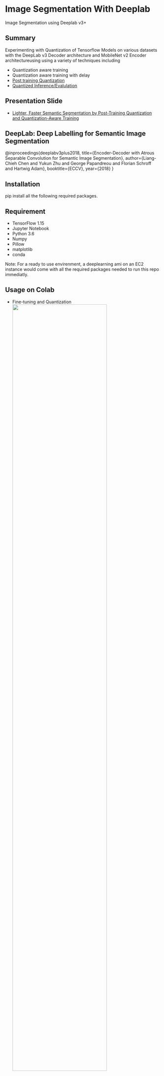 # Image Segmentation With Deeplab
Image Segmentation using Deeplab v3+

## Summary
<p>Experimenting with Quantization of Tensorflow Models on various datasets with the DeepLab v3 Decoder architecture and MobileNet v2 Encoder architectureusing using a variety of techniques including 
<ul>
  <li>Quantization aware training </li>
  <li>Quantization aware training with delay </li>
  <li><a href="https://github.com/SherifSabri/ImageSegmentationWithDeeplab/blob/master/CS256_GroupE_PostQuantization.ipynb">Post training Quantization</a></li>
  <li> <a href="https://github.com/SherifSabri/ImageSegmentationWithDeeplab/blob/master/CS256_GroupE_inference_deeplab.ipynb">Quantized Inference/Evalulation </a></li>
</ul>
</p>

## Presentation Slide
<ul>
  <li><a href="https://github.com/SherifSabri/ImageSegmentationWithDeeplab/blob/master/docs/CS256_GroupE_Final_Presentation.pdf">
     Lighter, Faster Semantic Segmentation by Post-Training Quantization and Quantization-Aware Training</a>
  </li>
</ul>

## DeepLab: Deep Labelling for Semantic Image Segmentation
@inproceedings{deeplabv3plus2018,
  title={Encoder-Decoder with Atrous Separable Convolution for Semantic Image Segmentation},
  author={Liang-Chieh Chen and Yukun Zhu and George Papandreou and Florian Schroff and Hartwig Adam},
  booktitle={ECCV},
  year={2018}
}

## Installation
pip install all the following required packages.

## Requirement
<ul>
  <li>TensorFlow 1.15</li>
  <li>Jupyter Notebook</li>
  <li>Python 3.6</li>
  <li>Numpy</li>
  <li>Pillow</li>
  <li>matplotlib</li>
  <li>conda</li>
</ul>
<p>Note: For a ready to use envirenment, a deeplearning ami on an EC2 instance would come with all the required packages needed to run this repo immediatly. </p>

## Usage on Colab
<ul>
 <li>Fine-tuning and Quantization</li>
 <img src="https://raw.github.com/SherifSabri/ImageSegmentationWithDeeplab/master/quantize.png" width="80%">
 <li>Inference</li>
 <img src="https://raw.github.com/SherifSabri/ImageSegmentationWithDeeplab/master/inference.png" width="80%">
</ul>

## Usage on AWS
<ul>
  <li>clone the repo</li>
  <li>navigate to ImageSegmentationWithDeeplab (command: cd ImageSegmentationWithDeeplab)</li>  
  <li>run the command "jupyter notebook"</li>  
  <li>use the provided url (default: localhost:8888)</li>
  <li>open the "inference_deeplab.ipynb" notebook</li>
  <li>From drop down list Cell > Run All </li>
</ul>

## Results
<ul>
 <li>FLOAT32 Segmentation</li>
 <img src="https://raw.github.com/SherifSabri/ImageSegmentationWithDeeplab/master/mobileNetv2-f32.png" width="80%">
 <li>Post-Quantization UINT8 Segmentation (no fine-tuning) </li>
 <img src="https://raw.github.com/SherifSabri/ImageSegmentationWithDeeplab/master/postQuant-8bit-noFT.png" width="80%">
 <li>Post-Quantization UINT8  Segmentation (10K-iteration fine-tuning) </li>
 <img src="https://raw.github.com/SherifSabri/ImageSegmentationWithDeeplab/master/postQuant-8bit-10kFT.png" width="80%">
 <li>Quantization-Aware-Training UNIT8 Segmentation </li>
 <img src="https://raw.github.com/SherifSabri/ImageSegmentationWithDeeplab/master/QAT-8bit.png" width="80%">
</ul>

### About:

<p>This page (code, report and presentation) is the group "E" submission for Final project for CS256: Selected Topics in Artificial Intelligence, Section 2. Leb by Instructor: Mashhour Solh, Ph.D.
</br>
The group members are:
<ul>
  <li>Sherif Elsaid</li>
  <li>Inhee Park</li>
  <li>Sagar Shahi</li>
  <li>Sriram Priyatham Siram</li>
  <li>Anand Vishwakarma</li>
</ul>
The code maybe used for educational and commercial use under no warranties. 
</br>For questions on this project and code please reach out to: 
</br>"contact@sherifsabri.dev"

### Credits
<p>This project was conducted with free credits provided by AWS educate team.</p>
